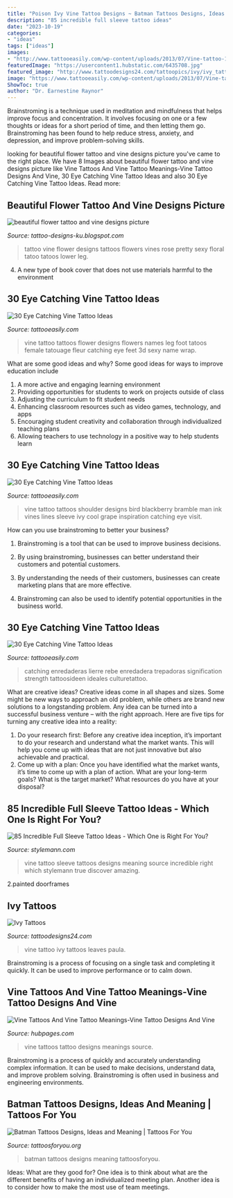 ```yaml
---
title: "Poison Ivy Vine Tattoo Designs ~ Batman Tattoos Designs, Ideas And Meaning"
description: "85 incredible full sleeve tattoo ideas"
date: "2023-10-19"
categories:
- "ideas"
tags: ["ideas"]
images:
- "http://www.tattooeasily.com/wp-content/uploads/2013/07/Vine-tattoo-10.jpg"
featuredImage: "https://usercontent1.hubstatic.com/6435708.jpg"
featured_image: "http://www.tattoodesigns24.com/tattoopics/ivy/ivy_tattoo_3.jpg"
image: "https://www.tattooeasily.com/wp-content/uploads/2013/07/Vine-tattoo-28.jpg"
ShowToc: true
author: "Dr. Earnestine Raynor"
---
```



Brainstroming is a technique used in meditation and mindfulness that helps improve focus and concentration. It involves focusing on one or a few thoughts or ideas for a short period of time, and then letting them go. Brainstroming has been found to help reduce stress, anxiety, and depression, and improve problem-solving skills.

	

		
looking for beautiful flower tattoo and vine designs picture you've came to the right place. We have 8 Images about beautiful flower tattoo and vine designs picture like Vine Tattoos And Vine Tattoo Meanings-Vine Tattoo Designs And Vine, 30 Eye Catching Vine Tattoo Ideas and also 30 Eye Catching Vine Tattoo Ideas. Read more:
		
    
## Beautiful Flower Tattoo And Vine Designs Picture

<img loading=lazy src="http://1.bp.blogspot.com/_eiBeHFUT6Lo/TG7rEkhR8lI/AAAAAAAADDE/leAYMRtM4EM/s1600/beautiful+flower+tattoo+and+vine+designs+picture.jpg" onerror="this.onerror=null;this.src='https://tse3.mm.bing.net/th?id=OIP.E4HbjnHQbz1M_oorsdTWTQHaLn&amp;pid=15.1';" alt="beautiful flower tattoo and vine designs picture">

_Source: tattoo-designs-ku.blogspot.com_

>tattoo vine flower designs tattoos flowers vines rose pretty sexy floral tatoo tatoos lower leg. 

	

4. A new type of book cover that does not use materials harmful to the environment 

    
## 30 Eye Catching Vine Tattoo Ideas

<img loading=lazy src="http://www.tattooeasily.com/wp-content/uploads/2013/07/Vine-tattoo-12.jpg" onerror="this.onerror=null;this.src='https://tse3.mm.bing.net/th?id=OIP.MluMDMVfoA4Ab1jJ6xIFjgHaPD&amp;pid=15.1';" alt="30 Eye Catching Vine Tattoo Ideas">

_Source: tattooeasily.com_

>vine tattoo tattoos flower designs flowers names leg foot tatoos female tatouage fleur catching eye feet 3d sexy name wrap. 

	

What are some good ideas and why?
Some good ideas for ways to improve education include 
1. A more active and engaging learning environment 
2. Providing opportunities for students to work on projects outside of class 
3. Adjusting the curriculum to fit student needs 
4. Enhancing classroom resources such as video games, technology, and apps 
5. Encouraging student creativity and collaboration through individualized teaching plans 
6. Allowing teachers to use technology in a positive way to help students learn 

    
## 30 Eye Catching Vine Tattoo Ideas

<img loading=lazy src="http://www.tattooeasily.com/wp-content/uploads/2013/07/Vine-tattoo-10.jpg" onerror="this.onerror=null;this.src='https://tse3.mm.bing.net/th?id=OIP.ISWI_qGfpmw_xpl4xF8fpwHaJ-&amp;pid=15.1';" alt="30 Eye Catching Vine Tattoo Ideas">

_Source: tattooeasily.com_

>vine tattoo tattoos shoulder designs bird blackberry bramble man ink vines lines sleeve ivy cool grape inspiration catching eye visit. 

	

How can you use brainstroming to better your business?
1. Brainstroming is a tool that can be used to improve business decisions.
2. By using brainstroming, businesses can better understand their customers and potential customers.

3. By understanding the needs of their customers, businesses can create marketing plans that are more effective.

4. Brainstroming can also be used to identify potential opportunities in the business world.

    
## 30 Eye Catching Vine Tattoo Ideas

<img loading=lazy src="https://www.tattooeasily.com/wp-content/uploads/2013/07/Vine-tattoo-28.jpg" onerror="this.onerror=null;this.src='https://tse4.mm.bing.net/th?id=OIP.30ywC8crVTNMxTlALRnWgQHaJ4&amp;pid=15.1';" alt="30 Eye Catching Vine Tattoo Ideas">

_Source: tattooeasily.com_

>catching enredaderas lierre rebe enredadera trepadoras signification strength tattoosideen ideales culturetattoo. 

	

What are creative ideas?
Creative ideas come in all shapes and sizes. Some might be new ways to approach an old problem, while others are brand new solutions to a longstanding problem. Any idea can be turned into a successful business venture – with the right approach. Here are five tips for turning any creative idea into a reality: 
1. Do your research first: Before any creative idea inception, it’s important to do your research and understand what the market wants. This will help you come up with ideas that are not just innovative but also achievable and practical. 
2. Come up with a plan: Once you have identified what the market wants, it’s time to come up with a plan of action. What are your long-term goals? What is the target market? What resources do you have at your disposal?

    
## 85 Incredible Full Sleeve Tattoo Ideas - Which One Is Right For You?

<img loading=lazy src="http://stylemann.com/wp-content/uploads/2016/11/11-13-650x650.jpg" onerror="this.onerror=null;this.src='https://tse2.mm.bing.net/th?id=OIP.weXJhQCLKAVXGmTd_P6odAHaHa&amp;pid=15.1';" alt="85 Incredible Full Sleeve Tattoo Ideas - Which One is Right For You?">

_Source: stylemann.com_

>vine tattoo sleeve tattoos designs meaning source incredible right which stylemann true discover amazing. 

	

2.painted doorframes

    
## Ivy Tattoos

<img loading=lazy src="http://www.tattoodesigns24.com/tattoopics/ivy/ivy_tattoo_3.jpg" onerror="this.onerror=null;this.src='https://tse2.mm.bing.net/th?id=OIP.Fn-oKSXDZ8Rxb3zB6uBLBwHaJz&amp;pid=15.1';" alt="Ivy Tattoos">

_Source: tattoodesigns24.com_

>vine tattoo ivy tattoos leaves paula. 

	

Brainstroming is a process of focusing on a single task and completing it quickly. It can be used to improve performance or to calm down.

    
## Vine Tattoos And Vine Tattoo Meanings-Vine Tattoo Designs And Vine

<img loading=lazy src="https://usercontent1.hubstatic.com/6435708.jpg" onerror="this.onerror=null;this.src='https://tse1.mm.bing.net/th?id=OIP.v_62Yj8tYiavK9mRyJDfTgHaJI&amp;pid=15.1';" alt="Vine Tattoos And Vine Tattoo Meanings-Vine Tattoo Designs And Vine">

_Source: hubpages.com_

>vine tattoos tattoo designs meanings source. 

	

Brainstroming is a process of quickly and accurately understanding complex information. It can be used to make decisions, understand data, and improve problem solving. Brainstroming is often used in business and engineering environments.

    
## Batman Tattoos Designs, Ideas And Meaning | Tattoos For You

<img loading=lazy src="https://www.tattoosforyou.org/wp-content/uploads/2013/10/Batman-Tattoos-Images.jpg" onerror="this.onerror=null;this.src='https://tse3.mm.bing.net/th?id=OIP.lCuDl_XwT3n4ux0sthNk8gHaJ6&amp;pid=15.1';" alt="Batman Tattoos Designs, Ideas and Meaning | Tattoos For You">

_Source: tattoosforyou.org_

>batman tattoos designs meaning tattoosforyou. 

	

Ideas: What are they good for?
One idea is to think about what are the different benefits of having an individualized meeting plan. Another idea is to consider how to make the most use of team meetings.

